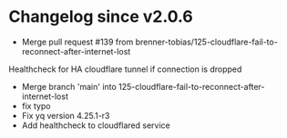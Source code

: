 # Changelog since v2.0.6
- Merge pull request #139 from brenner-tobias/125-cloudflare-fail-to-reconnect-after-internet-lost

Healthcheck for HA cloudflare tunnel if connection is dropped 
- Merge branch 'main' into 125-cloudflare-fail-to-reconnect-after-internet-lost 
- fix typo 
- Fix yq version 4.25.1-r3 
- Add healthcheck to cloudflared service 
